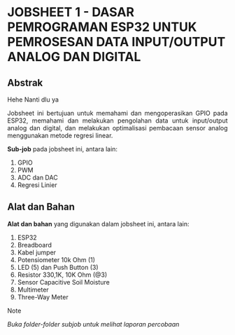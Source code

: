 # JOBSHEET 1 - DASAR PEMROGRAMAN ESP32 UNTUK PEMROSESAN DATA INPUT/OUTPUT ANALOG DAN DIGITAL

## Abstrak
<p align="justify">Hehe Nanti dlu ya</p>

<p align="justify">Jobsheet ini bertujuan untuk memahami dan mengoperasikan GPIO pada ESP32, memahami dan melakukan pengolahan data untuk input/output analog dan digital, dan melakukan optimalisasi pembacaan sensor analog menggunakan metode regresi linear.</p>

**Sub-job** pada jobsheet ini, antara lain:
1. GPIO
2. PWM
3. ADC dan DAC
4. Regresi Linier

## Alat dan Bahan
**Alat dan bahan** yang digunakan dalam jobsheet ini, antara lain:
1) ESP32
2) Breadboard
3) Kabel jumper
4) Potensiometer 10k Ohm (1)
5) LED (5) dan Push Button (3)
6) Resistor 330,1K, 10K Ohm (@3)
7) Sensor Capacitive Soil Moisture
8) Multimeter
9) Three-Way Meter

> [!NOTE]  
> *Buka folder-folder subjob untuk melihat laporan percobaan*
